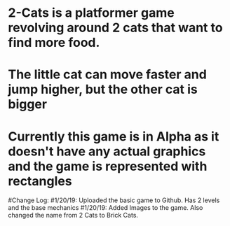 # 2-Cats is a platformer game revolving around 2 cats that want to find more food. 
# The little cat can move faster and jump higher, but the other cat is bigger
# Currently this game is in Alpha as it doesn't have any actual graphics and the game is represented with rectangles

#Change Log:
#1/20/19: Uploaded the basic game to Github. Has 2 levels and the base mechanics
#1/20/19: Added Images to the game. Also changed the name from 2 Cats to Brick Cats.
